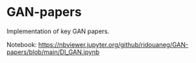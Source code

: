 # GAN-papers
Implementation of key GAN papers.

Notebook: https://nbviewer.jupyter.org/github/ridouaneg/GAN-papers/blob/main/Dl_GAN.ipynb
